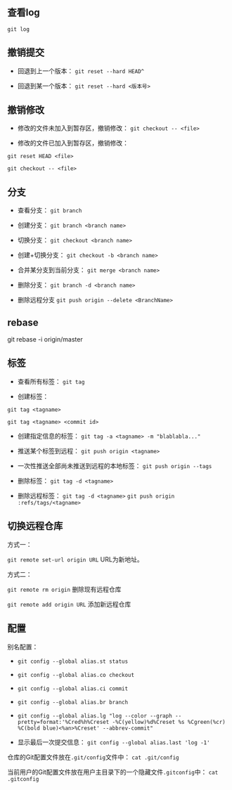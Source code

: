 ## 查看log
`git log`

## 撤销提交
- 回退到上一个版本：
`git reset --hard HEAD^`

- 回退到某一个版本：
`git reset --hard <版本号>`

## 撤销修改
- 修改的文件未加入到暂存区，撤销修改：
`git checkout -- <file>`

- 修改的文件已加入到暂存区，撤销修改：

`git reset HEAD <file>`

`git checkout -- <file>`

## 分支
- 查看分支：
`git branch`

- 创建分支：
`git branch <branch name>`

- 切换分支：
`git checkout <branch name>`

- 创建+切换分支：
`git checkout -b <branch name>`

- 合并某分支到当前分支：
`git merge <branch name>`

- 删除分支：
`git branch -d <branch name>`

- 删除远程分支
`git push origin --delete <BranchName>`

## rebase
git rebase -i origin/master

## 标签
- 查看所有标签：
`git tag`

- 创建标签：

`git tag <tagname>`

`git tag <tagname> <commit id>`

- 创建指定信息的标签：
`git tag -a <tagname> -m "blablabla..."`

- 推送某个标签到远程：
`git push origin <tagname>`

- 一次性推送全部尚未推送到远程的本地标签：
`git push origin --tags`

- 删除标签：
`git tag -d <tagname>`

- 删除远程标签：
`git tag -d <tagname>`
`git push origin :refs/tags/<tagname>`

## 切换远程仓库
方式一：

`git remote set-url origin URL` URL为新地址。

方式二：

`git remote rm origin` 删除现有远程仓库 

`git remote add origin URL` 添加新远程仓库

## 配置
别名配置：

- `git config --global alias.st status`

- `git config --global alias.co checkout`

- `git config --global alias.ci commit`

- `git config --global alias.br branch`

- `git config --global alias.lg "log --color --graph --pretty=format:'%Cred%h%Creset -%C(yellow)%d%Creset %s %Cgreen(%cr) %C(bold blue)<%an>%Creset' --abbrev-commit"`

- 显示最后一次提交信息：
`git config --global alias.last 'log -1'`

仓库的Git配置文件放在`.git/config`文件中：
`cat .git/config`

当前用户的Git配置文件放在用户主目录下的一个隐藏文件`.gitconfig`中：
`cat .gitconfig`